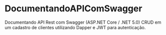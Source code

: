 # DocumentandoAPIComSwagger
Documentando API Rest com Swagger (ASP.NET Core / .NET 5.0)
CRUD em um cadastro de clientes utilizando Dapper e JWT para autenticação.
